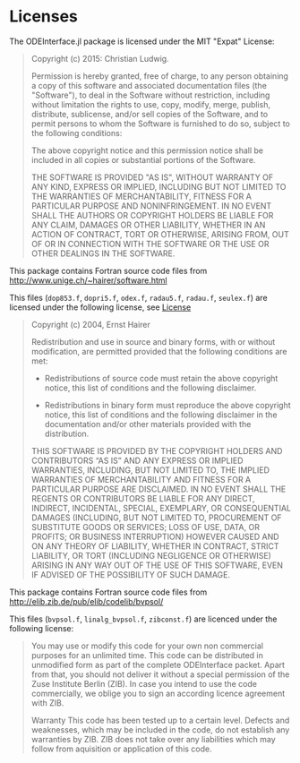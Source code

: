 # Licenses

The ODEInterface.jl package is licensed under the MIT "Expat" License:

> Copyright (c) 2015: Christian Ludwig.
>
> Permission is hereby granted, free of charge, to any person obtaining
> a copy of this software and associated documentation files (the
> "Software"), to deal in the Software without restriction, including
> without limitation the rights to use, copy, modify, merge, publish,
> distribute, sublicense, and/or sell copies of the Software, and to
> permit persons to whom the Software is furnished to do so, subject to
> the following conditions:
>
> The above copyright notice and this permission notice shall be
> included in all copies or substantial portions of the Software.
>
> THE SOFTWARE IS PROVIDED "AS IS", WITHOUT WARRANTY OF ANY KIND,
> EXPRESS OR IMPLIED, INCLUDING BUT NOT LIMITED TO THE WARRANTIES OF
> MERCHANTABILITY, FITNESS FOR A PARTICULAR PURPOSE AND NONINFRINGEMENT.
> IN NO EVENT SHALL THE AUTHORS OR COPYRIGHT HOLDERS BE LIABLE FOR ANY
> CLAIM, DAMAGES OR OTHER LIABILITY, WHETHER IN AN ACTION OF CONTRACT,
> TORT OR OTHERWISE, ARISING FROM, OUT OF OR IN CONNECTION WITH THE
> SOFTWARE OR THE USE OR OTHER DEALINGS IN THE SOFTWARE.


This package contains Fortran source code files from
http://www.unige.ch/~hairer/software.html

This files (`dop853.f`, `dopri5.f`, `odex.f`, `radau5.f`, `radau.f`, 
`seulex.f`) are licensed under the following license,
see [License](http://www.unige.ch/~hairer/prog/licence.txt)

> Copyright (c) 2004, Ernst Hairer
> 
> Redistribution and use in source and binary forms, with or without 
> modification, are permitted provided that the following conditions are 
> met:
> 
> - Redistributions of source code must retain the above copyright 
> notice, this list of conditions and the following disclaimer.
> 
> - Redistributions in binary form must reproduce the above copyright 
> notice, this list of conditions and the following disclaimer in the 
> documentation and/or other materials provided with the distribution.
> 
> THIS SOFTWARE IS PROVIDED BY THE COPYRIGHT HOLDERS AND CONTRIBUTORS “AS 
> IS” AND ANY EXPRESS OR IMPLIED WARRANTIES, INCLUDING, BUT NOT LIMITED 
> TO, THE IMPLIED WARRANTIES OF MERCHANTABILITY AND FITNESS FOR A 
> PARTICULAR PURPOSE ARE DISCLAIMED. IN NO EVENT SHALL THE REGENTS OR 
> CONTRIBUTORS BE LIABLE FOR ANY DIRECT, INDIRECT, INCIDENTAL, SPECIAL, 
> EXEMPLARY, OR CONSEQUENTIAL DAMAGES (INCLUDING, BUT NOT LIMITED TO, 
> PROCUREMENT OF SUBSTITUTE GOODS OR SERVICES; LOSS OF USE, DATA, OR 
> PROFITS; OR BUSINESS INTERRUPTION) HOWEVER CAUSED AND ON ANY THEORY OF 
> LIABILITY, WHETHER IN CONTRACT, STRICT LIABILITY, OR TORT (INCLUDING 
> NEGLIGENCE OR OTHERWISE) ARISING IN ANY WAY OUT OF THE USE OF THIS 
> SOFTWARE, EVEN IF ADVISED OF THE POSSIBILITY OF SUCH DAMAGE.

This package contains Fortran source code files from
http://elib.zib.de/pub/elib/codelib/bvpsol/

This files (`bvpsol.f`, `linalg_bvpsol.f`, `zibconst.f`) are licenced 
under the following license:

> You may use or modify this code for your own non commercial
> purposes for an unlimited time.
> This code can be distributed in unmodified form as part of the
> complete ODEInterface packet. Apart from that, you should not
> deliver it without a special permission of the Zuse Institute
> Berlin (ZIB).
> In case you intend to use the code commercially, we oblige you
> to sign an according licence agreement with ZIB.
> 
> Warranty
> This code has been tested up to a certain level. Defects and
> weaknesses, which may be included in the code, do not establish
> any warranties by ZIB. ZIB does not take over any liabilities
> which may follow from aquisition or application of this code.

